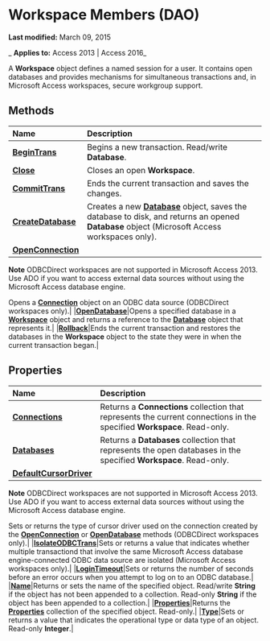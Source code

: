 
# Workspace Members (DAO)

 **Last modified:** March 09, 2015

 _ **Applies to:** Access 2013 | Access 2016_

A  **Workspace** object defines a named session for a user. It contains open databases and provides mechanisms for simultaneous transactions and, in Microsoft Access workspaces, secure workgroup support.


## Methods



|**Name**|**Description**|
|:-----|:-----|
|**[BeginTrans](aa7c3bf8-fb08-9360-5998-4bf3f721ecbb.md)**|Begins a new transaction. Read/write  **Database**.|
|**[Close](9b3d28f9-5cde-0dd9-8a4a-d2efaec5fe5d.md)**|Closes an open  **Workspace**.|
|**[CommitTrans](e6d129fb-a578-5c79-9c16-6444519f0daf.md)**|Ends the current transaction and saves the changes.|
|**[CreateDatabase](c0ad986e-3b4d-f781-f782-5aa3cdccea7d.md)**|Creates a new  **[Database](6cf2ddf8-3957-a15e-5eeb-85f81c1e415e.md)** object, saves the database to disk, and returns an opened **Database** object (Microsoft Access workspaces only).|
|**[OpenConnection](9d97f298-a2d5-3b91-2efd-57f06fbd4654.md)**|
 **Note**  ODBCDirect workspaces are not supported in Microsoft Access 2013. Use ADO if you want to access external data sources without using the Microsoft Access database engine.

Opens a  **[Connection](f469b04e-2539-6b53-31f2-85fe22fcc2fc.md)** object on an ODBC data source (ODBCDirect workspaces only).|
|**[OpenDatabase](dbb93908-ec3e-f3ee-c4ea-cca48340b4d3.md)**|Opens a specified database in a  **[Workspace](bf3ab863-5e9a-4842-1f82-2ccf958d9779.md)** object and returns a reference to the **[Database](6cf2ddf8-3957-a15e-5eeb-85f81c1e415e.md)** object that represents it.|
|**[Rollback](10775fcc-7db2-9e14-5625-048db5c50466.md)**|Ends the current transaction and restores the databases in the  **Workspace** object to the state they were in when the current transaction began.|

## Properties



|**Name**|**Description**|
|:-----|:-----|
|**[Connections](7b4f905c-4bc1-8fa7-b608-516edfef3d8f.md)**|Returns a  **Connections** collection that represents the current connections in the specified **Workspace**. Read-only.|
|**[Databases](cd9950e7-f6f9-86d1-208e-18c0e5dcc9aa.md)**|Returns a  **Databases** collection that represents the open databases in the specified **Workspace**. Read-only.|
|**[DefaultCursorDriver](15a8356d-7ae0-3c8e-fbb7-2d8ad6d9a582.md)**|
 **Note**  ODBCDirect workspaces are not supported in Microsoft Access 2013. Use ADO if you want to access external data sources without using the Microsoft Access database engine.

Sets or returns the type of cursor driver used on the connection created by the  **[OpenConnection](778a581f-be42-94ee-e5c6-4cbc1843450d.md)** or **[OpenDatabase](49fca321-5955-3e69-64ea-da191536eadb.md)** methods (ODBCDirect workspaces only).|
|**[IsolateODBCTrans](f7a48358-870b-cad3-d4ef-e46b50428e12.md)**|Sets or returns a value that indicates whether multiple transactiond that involve the same Microsoft Access database engine-connected ODBC data source are isolated (Microsoft Access workspaces only).|
|**[LoginTimeout](5f03b166-abbc-20de-1a01-3869a9f2907d.md)**|Sets or returns the number of seconds before an error occurs when you attempt to log on to an ODBC database.|
|**[Name](6bfdf1e3-b396-ba30-0453-92624a433624.md)**|Returns or sets the name of the specified object. Read/write  **String** if the object has not been appended to a collection. Read-only **String** if the object has been appended to a collection.|
|**[Properties](fe2e8d83-5081-4a2c-d2bb-53fbcbd13210.md)**|Returns the  **[Properties](cd07184a-a261-29c9-542f-bc2eff6f4af6.md)** collection of the specified object. Read-only.|
|**[Type](89e59280-d2cd-b6a2-16c5-9f14f42fdd99.md)**|Sets or returns a value that indicates the operational type or data type of an object. Read-only  **Integer**.|
